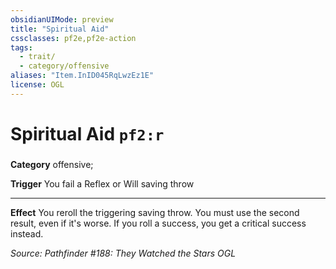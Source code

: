 ```yaml
---
obsidianUIMode: preview
title: "Spiritual Aid"
cssclasses: pf2e,pf2e-action
tags:
  - trait/
  - category/offensive
aliases: "Item.InID045RqLwzEz1E"
license: OGL
---
```

# Spiritual Aid `pf2:r`

### 

**Category** offensive; 




**Trigger** You fail a Reflex or Will saving throw

* * *

**Effect** You reroll the triggering saving throw. You must use the second result, even if it's worse. If you roll a success, you get a critical success instead.

*Source: Pathfinder #188: They Watched the Stars*
*OGL*
